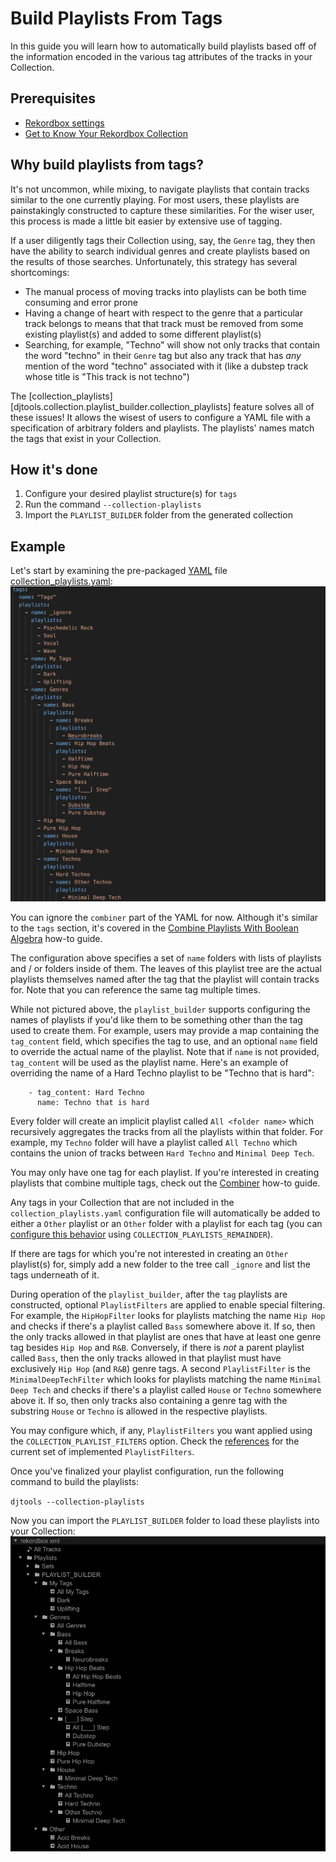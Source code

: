 # Build Playlists From Tags

In this guide you will learn how to automatically build playlists based off of the information encoded in the various tag attributes of the tracks in your Collection.

## Prerequisites

* [Rekordbox settings](../tutorials/getting_started/setup.md#rekordbox-settings)
* [Get to Know Your Rekordbox Collection](../conceptual_guides/rekordbox_collection.md)

## Why build playlists from tags?
It's not uncommon, while mixing, to navigate playlists that contain tracks similar to the one currently playing. For most users, these playlists are painstakingly constructed to capture these similarities. For the wiser user, this process is made a little bit easier by extensive use of tagging.

If a user diligently tags their Collection using, say, the `Genre` tag, they then have the ability to search individual genres and create playlists based on the results of those searches. Unfortunately, this strategy has several shortcomings:

* The manual process of moving tracks into playlists can be both time consuming and error prone
* Having a change of heart with respect to the genre that a particular track belongs to means that that track must be removed from some existing playlist(s) and added to some different playlist(s)
* Searching, for example, "Techno" will show not only tracks that contain the word "techno" in their `Genre` tag but also any track that has *any* mention of the word "techno" associated with it (like a dubstep track whose title is "This track is not techno")

The [collection_playlists][djtools.collection.playlist_builder.collection_playlists] feature solves all of these issues! It allows the wisest of users to configure a YAML file with a specification of arbitrary folders and playlists. The playlists' names match the tags that exist in your Collection.

## How it's done

1. Configure your desired playlist structure(s) for `tags`
1. Run the command `--collection-playlists`
1. Import the `PLAYLIST_BUILDER` folder from the generated collection

## Example
Let's start by examining the pre-packaged [YAML](https://en.wikipedia.org/wiki/YAML) file [collection_playlists.yaml](https://github.com/a-rich/DJ-Tools/blob/main/djtools/configs/collection_playlists.yaml):
![alt text](../images/Rekordbox_playlists_tags_yaml.png "Collection playlists YAML")

You can ignore the `combiner` part of the YAML for now. Although it's similar to the `tags` section, it's covered in the [Combine Playlists With Boolean Algebra](combiner_playlists.md) how-to guide.

The configuration above specifies a set of `name` folders with lists of playlists and / or folders inside of them. The leaves of this playlist tree are the actual playlists themselves named after the tag that the playlist will contain tracks for. Note that you can reference the same tag multiple times.

While not pictured above, the `playlist_builder` supports configuring the names of playlists if you'd like them to be something other than the tag used to create them.
For example, users may provide a map containing the `tag_content` field, which specifies the tag to use, and an optional `name` field to override the actual name of the playlist.
Note that if `name` is not provided, `tag_content` will be used as the playlist name.
Here's an example of overriding the name of a Hard Techno playlist to be "Techno that is hard":
```
    - tag_content: Hard Techno
      name: Techno that is hard
```

Every folder will create an implicit playlist called `All <folder name>` which recursively aggregates the tracks from all the playlists within that folder. For example, my `Techno` folder will have a playlist called `All Techno` which contains the union of tracks between `Hard Techno` and `Minimal Deep Tech`.

You may only have one tag for each playlist. If you're interested in creating playlists that combine multiple tags, check out the [Combiner](combiner_playlists.md) how-to guide.

Any tags in your Collection that are not included in the `collection_playlists.yaml` configuration file will automatically be added to either a `Other` playlist or an `Other` folder with a playlist for each tag (you can [configure this behavior](../tutorials/getting_started/configuration.md#collection-config) using `COLLECTION_PLAYLISTS_REMAINDER`).

If there are tags for which you're not interested in creating an `Other` playlist(s) for, simply add a new folder to the tree call `_ignore` and list the tags underneath of it.

During operation of the `playlist_builder`, after the `tag` playlists are constructed, optional `PlaylistFilters` are applied to enable special filtering. For example, the `HipHopFilter` looks for playlists matching the name `Hip Hop` and checks if there's a playlist called `Bass` somewhere above it. If so, then the only tracks allowed in that playlist are ones that have at least one genre tag besides `Hip Hop` and `R&B`. Conversely, if there is _not_ a parent playlist called `Bass`, then the only tracks allowed in that playlist must have exclusively `Hip Hop` (and `R&B`) genre tags. A second `PlaylistFilter` is the `MinimalDeepTechFilter` which looks for playlists matching the name `Minimal Deep Tech` and checks if there's a playlist called `House` or `Techno` somewhere above it. If so, then only tracks also containing a genre tag with the substring `House` or `Techno` is allowed in the respective playlists.

You may configure which, if any, `PlaylistFilters` you want applied using the `COLLECTION_PLAYLIST_FILTERS` option. Check the [references](../reference/collection/index.md) for the current set of implemented `PlaylistFilters`.

Once you've finalized your playlist configuration, run the following command to build the playlists:

`djtools --collection-playlists`

Now you can import the `PLAYLIST_BUILDER` folder to load these playlists into your Collection:
![alt text](../images/Rekordbox_post_playlists_tags.png "Generated tag playlists")
